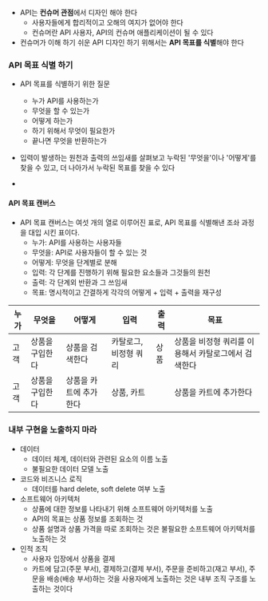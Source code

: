 - API는 **컨슈머 관점**에서 디자인 해야 한다
	- 사용자들에게 합리적이고 오해의 여지가 없어야 한다
	- 컨슈머란 API 사용자, API의 컨슈머 애플리케이션이 될 수 있다
- 컨슈머가 이해 하기 쉬운 API 디자인 하기 위해서는 **API 목표를 식별**해야 한다

### API 목표 식별 하기
- API 목표를 식별하기 위한 질문
	- 누가 API를 사용하는가
	- 무엇을 할 수 있는가
	- 어떻게 하는가
	- 하기 위해서 무엇이 필요한가
	- 끝나면 무엇을 반환하는가

- 입력이 발생하는 원천과 출력의 쓰임새를 살펴보고 누락된 '무엇을'이나 '어떻게'를 찾을 수 있고, 더 나아가서 누락된 목표를 찾을 수 있다
- 

#### API 목표 캔버스
- API 목표 캔버스는 여섯 개의 열로 이루어진 표로, API 목표를 식별해낸 조솨 과정을 대입 시킨 표이다.
	- 누가: API를 사용하는 사용자들
	- 무엇을: API로 사용자들이 할 수 있는 것
	- 어떻게: 무엇을 단계별로 분해
	- 입력: 각 단계를 진행하기 위해 필요한 요소들과 그것들의 원천
	- 출력: 각 단계외 반환과 그 쓰임새
	- 목표: 명시적이고 간결하게 각각의 어떻게 + 입력 + 출력을 재구성

| 누가 | 무엇을          | 어떻게                 | 입력                  | 출력 | 목표                                                |
| ---- | --------------- | ---------------------- | --------------------- | ---- | --------------------------------------------------- |
| 고객 | 상품을 구입한다 | 상품을 검색한다        | 카탈로그, 비정형 쿼리 | 상품 | 상품을 비정형 쿼리를 이용해서 카탈로그에서 검색한다 |
| 고객 | 상품을 구입한다 | 상품을 카트에 추가한다 | 상품, 카트            |      | 상품을 카트에 추가한다                                |

### 내부 구현을 노출하지 마라
- 데이터
	- 데이터 체계, 데이터와 관련된 요소의 이름 노출
	- 불필요한 데이터 모델 노출
- 코드와 비즈니스 로직
	- 데이터를 hard delete, soft delete 여부 노출
- 소프트웨어 아키텍처
	- 상품에 대한 정보를 나타내기 위해 소프트웨어 아키텍처를 노출
	- API의 목표는 상품 정보를 조회하는 것
	- 상품 설명과 상품 가격을 따로 조회하는 것은 불필요한 소프트웨어 아키텍처를 노출하는 것
- 인적 조직
	- 사용자 입장에서 상품을 결제
	- 카트에 담고(주문 부서), 결제하고(결제 부서), 주문을 준비하고(재고 부서), 주문을 배송(배송 부서)하는 것을 사용자에게 노출하는 것은 내부 조직 구조를 노출하는 것이다
